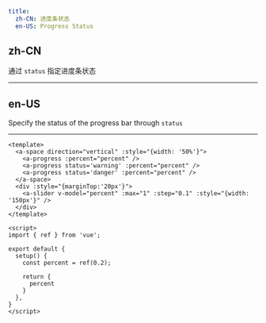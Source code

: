```yaml
title:
  zh-CN: 进度条状态
  en-US: Progress Status
```

## zh-CN

通过 `status` 指定进度条状态

---

## en-US

Specify the status of the progress bar through `status`

---

```vue
<template>
  <a-space direction="vertical" :style="{width: '50%'}">
    <a-progress :percent="percent" />
    <a-progress status='warning' :percent="percent" />
    <a-progress status='danger' :percent="percent" />
  </a-space>
  <div :style="{marginTop:'20px'}">
    <a-slider v-model="percent" :max="1" :step="0.1" :style="{width: '150px'}" />
  </div>
</template>

<script>
import { ref } from 'vue';

export default {
  setup() {
    const percent = ref(0.2);

    return {
      percent
    }
  },
}
</script>
```
